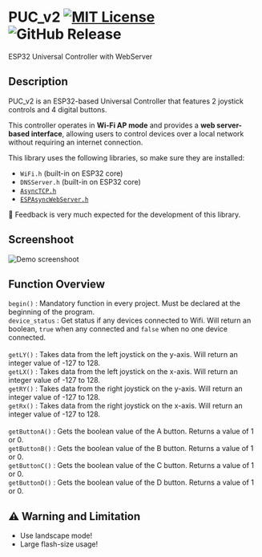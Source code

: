 # PUC_v2 [![MIT License](https://img.shields.io/badge/License-MIT-green.svg)](https://choosealicense.com/licenses/mit/) ![GitHub Release](https://img.shields.io/github/v/release/PrasZ24/PUC_v1)


ESP32 Universal Controller with WebServer

## Description

PUC_v2 is an ESP32-based Universal Controller that features 2 joystick controls and 4 digital buttons.

This controller operates in **Wi-Fi AP mode** and provides a **web server-based interface**, allowing users to control devices over a local network without requiring an internet connection.

This library uses the following libraries, so make sure they are installed:
- `WiFi.h` (built-in on ESP32 core)
- `DNSServer.h` (built-in on ESP32 core)
- [`AsyncTCP.h`](https://github.com/ESP32Async/AsyncTCP)
- [`ESPAsyncWebServer.h`](https://github.com/ESP32Async/ESPAsyncWebServer)

:speech_balloon: Feedback is very much expected for the development of this library.


## Screenshoot
![Demo screenshoot](https://github.com/PrasZ24/PUC_v1/blob/main/Screenshoot/PUC_v2.jpg)

## Function Overview
`begin()` : Mandatory function in every project. Must be declared at the beginning of the program.<br/>
`device_status` : Get status if any devices connected to Wifi. Will return an boolean, <code>true</code> when any connected and <code>false</code> when no one device connected.<br/></br>
`getLY()` : Takes data from the left joystick on the y-axis. Will return an integer value of -127 to 128.<br/>
`getLX()` : Takes data from the left joystick on the x-axis. Will return an integer value of -127 to 128.<br/>
`getRY()` : Takes data from the right joystick on the y-axis. Will return an integer value of -127 to 128.<br/>
`getRx()` : Takes data from the right joystick on the x-axis. Will return an integer value of -127 to 128.<br/><br/>
`getButtonA()` : Gets the boolean value of the A button. Returns a value of 1 or 0.<br/>
`getButtonB()` : Gets the boolean value of the B button. Returns a value of 1 or 0. <br/>
`getButtonC()` : Gets the boolean value of the C button. Returns a value of 1 or 0. <br/>
`getButtonD()` : Gets the boolean value of the D button. Returns a value of 1 or 0. <br/>


## :warning: Warning and Limitation
* Use landscape mode!
* Large flash-size usage!
 


